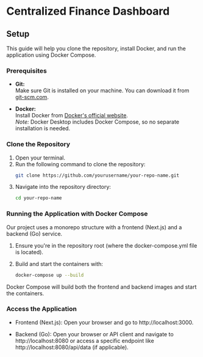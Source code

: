 # Centralized Finance Dashboard

## Setup

This guide will help you clone the repository, install Docker, and run the application using Docker Compose.

### Prerequisites

- **Git:**  
  Make sure Git is installed on your machine. You can download it from [git-scm.com](https://git-scm.com/downloads).

- **Docker:**  
  Install Docker from [Docker's official website](https://www.docker.com/get-started).  
  *Note:* Docker Desktop includes Docker Compose, so no separate installation is needed.

### Clone the Repository

1. Open your terminal.
2. Run the following command to clone the repository:
   ```bash
   git clone https://github.com/yourusername/your-repo-name.git
   ```
3. Navigate into the repository directory:
    ```bash
    cd your-repo-name
    ```

### Running the Application with Docker Compose

Our project uses a monorepo structure with a frontend (Next.js) and a backend (Go) service.

1. Ensure you're in the repository root (where the docker-compose.yml file is located).

2. Build and start the containers with:
    ```bash
    docker-compose up --build
    ```
Docker Compose will build both the frontend and backend images and start the containers.

### Access the Application

- Frontend (Next.js):
Open your browser and go to http://localhost:3000.

- Backend (Go):
Open your browser or API client and navigate to http://localhost:8080
or access a specific endpoint like http://localhost:8080/api/data (if applicable).